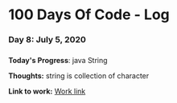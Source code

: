 # 100 Days Of Code - Log

### Day 8: July 5, 2020
##### 

**Today's Progress**: java String

**Thoughts:** string is collection of character

**Link to work:** [Work link](https://github.com/pppatil7/100-days-of-code/commit/cbb7dcbebc3d15faff329d85c19e9c82ac4f8d3c)

